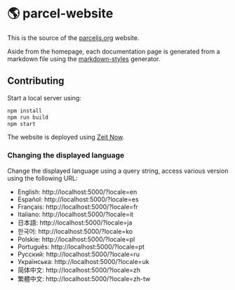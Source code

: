 # 🌎 parcel-website

This is the source of the [parceljs.org](https://parceljs.org) website.

Aside from the homepage, each documentation page is generated from a markdown file using the [markdown-styles](https://github.com/mixu/markdown-styles) generator.

## Contributing

Start a local server using:

```bash
npm install
npm run build
npm start
```

The website is deployed using [Zeit Now](https://zeit.co/now).

### Changing the displayed language

Change the displayed language using a query string, access various version using the following URL: 

* English: http://localhost:5000/?locale=en
* Español: http://localhost:5000/?locale=es
* Français: http://localhost:5000/?locale=fr
* Italiano: http://localhost:5000/?locale=it
* 日本語: http://localhost:5000/?locale=ja
* 한국어: http://localhost:5000/?locale=ko
* Polskie: http://localhost:5000/?locale=pl
* Português: http://localhost:5000/?locale=pt
* Русский: http://localhost:5000/?locale=ru
* Українська: http://localhost:5000/?locale=uk
* 简体中文: http://localhost:5000/?locale=zh
* 繁體中文: http://localhost:5000/?locale=zh-tw